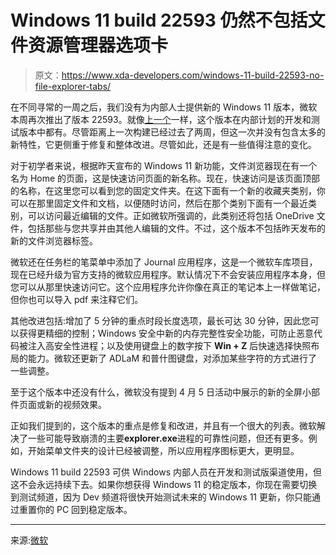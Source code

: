 # Windows 11 build 22593 仍然不包括文件资源管理器选项卡

> 原文：<https://www.xda-developers.com/windows-11-build-22593-no-file-explorer-tabs/>

在不同寻常的一周之后，我们没有为内部人士提供新的 Windows 11 版本，微软本周再次推出了版本 22593。就像[上一个](https://www.xda-developers.com/windows-11-version-22h2-beta-channel-new-features/)一样，这个版本在内部计划的开发和测试版本中都有。尽管距离上一次构建已经过去了两周，但这一次并没有包含太多的新特性，它更侧重于修复和整体改进。尽管如此，还是有一些值得注意的变化。

对于初学者来说，根据昨天宣布的 Windows 11 新功能，文件浏览器现在有一个名为 Home 的页面，这是快速访问页面的新名称。现在，快速访问是该页面顶部的名称，在这里您可以看到您的固定文件夹。在这下面有一个新的收藏夹类别，你可以在那里固定文件和文档，以便随时访问，然后在那个类别下面有一个最近类别，可以访问最近编辑的文件。正如微软所强调的，此类别还将包括 OneDrive 文件，包括那些与您共享并由其他人编辑的文件。不过，这个版本不包括昨天发布的新的文件浏览器标签。

微软还在任务栏的笔菜单中添加了 Journal 应用程序，这是一个微软车库项目，现在已经升级为官方支持的微软应用程序。默认情况下不会安装应用程序本身，但您可以从那里快速访问它。这个应用程序允许你像在真正的笔记本上一样做笔记，但你也可以导入 pdf 来注释它们。

其他改进包括:增加了 5 分钟的重点时段长度选项，最长可达 30 分钟，因此您可以获得更精细的控制；Windows 安全中新的内存完整性安全功能，可防止恶意代码被注入高安全性进程；以及使用键盘上的数字按下 **Win + Z** 后快速选择快照布局的能力。微软还更新了 ADLaM 和普什图键盘，对添加某些字符的方式进行了一些调整。

至于这个版本中还没有什么，微软没有提到 4 月 5 日活动中展示的新的全屏小部件页面或新的视频效果。

正如我们提到的，这个版本的重点是修复和改进，并且有一个很大的列表。微软解决了一些可能导致崩溃的主要**explorer.exe**进程的可靠性问题，但还有更多。例如，开始菜单文件夹的设计已经被调整，所以应用程序图标更大，更明显。

Windows 11 build 22593 可供 Windows 内部人员在开发和测试版渠道使用，但这不会永远持续下去。如果你想获得 Windows 11 的稳定版本，你现在需要切换到测试频道，因为 Dev 频道将很快开始测试未来的 Windows 11 更新，你只能通过重置你的 PC 回到稳定版本。

* * *

来源:[微软](https://blogs.windows.com/windows-insider/2022/04/06/announcing-windows-11-insider-preview-build-22593/)